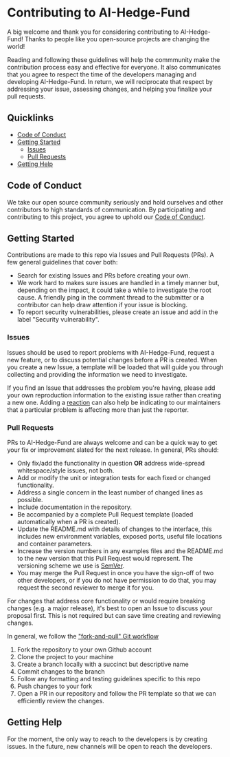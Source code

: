 # Contributing to AI-Hedge-Fund

A big welcome and thank you for considering contributing to AI-Hedge-Fund! Thanks to people like you open-source projects are changing the world!

Reading and following these guidelines will help the commmunity make the contribution process easy and effective for everyone. It also communicates that you agree to respect the time of the developers managing and developing AI-Hedge-Fund. In return, we will reciprocate that respect by addressing your issue, assessing changes, and helping you finalize your pull requests.

## Quicklinks

* [Code of Conduct](#code-of-conduct)
* [Getting Started](#getting-started)
    * [Issues](#issues)
    * [Pull Requests](#pull-requests)
* [Getting Help](#getting-help)

## Code of Conduct

We take our open source community seriously and hold ourselves and other contributors to high standards of communication. By participating and contributing to this project, you agree to uphold our [Code of Conduct](CODE_OF_CONDUCT.md).

## Getting Started

Contributions are made to this repo via Issues and Pull Requests (PRs). A few general guidelines that cover both:

- Search for existing Issues and PRs before creating your own.
- We work hard to makes sure issues are handled in a timely manner but, depending on the impact, it could take a while to investigate the root cause. A friendly ping in the comment thread to the submitter or a contributor can help draw attention if your issue is blocking.
- To report security vulnerabilities, please create an issue and add in the label "Security vulnerability".

### Issues

Issues should be used to report problems with AI-Hedge-Fund, request a new feature, or to discuss potential changes before a PR is created. When you create a new Issue, a template will be loaded that will guide you through collecting and providing the information we need to investigate.

If you find an Issue that addresses the problem you're having, please add your own reproduction information to the existing issue rather than creating a new one. Adding a [reaction](https://github.blog/2016-03-10-add-reactions-to-pull-requests-issues-and-comments/) can also help be indicating to our maintainers that a particular problem is affecting more than just the reporter.

### Pull Requests

PRs to AI-Hedge-Fund are always welcome and can be a quick way to get your fix or improvement slated for the next release. In general, PRs should:

- Only fix/add the functionality in question **OR** address wide-spread whitespace/style issues, not both.
- Add or modify the unit or integration tests for each fixed or changed functionality.
- Address a single concern in the least number of changed lines as possible.
- Include documentation in the repository.
- Be accompanied by a complete Pull Request template (loaded automatically when a PR is created).
- Update the README.md with details of changes to the interface, this includes new environment variables, exposed ports, useful file locations and container parameters.
- Increase the version numbers in any examples files and the README.md to the new version that this Pull Request would represent. The versioning scheme we use is [SemVer](http://semver.org/).
- You may merge the Pull Request in once you have the sign-off of two other developers, or if you 
   do not have permission to do that, you may request the second reviewer to merge it for you.

For changes that address core functionality or would require breaking changes (e.g. a major release), it's best to open an Issue to discuss your proposal first. This is not required but can save time creating and reviewing changes.

In general, we follow the ["fork-and-pull" Git workflow](https://github.com/susam/gitpr)

1. Fork the repository to your own Github account
2. Clone the project to your machine
3. Create a branch locally with a succinct but descriptive name
4. Commit changes to the branch
5. Follow any formatting and testing guidelines specific to this repo
6. Push changes to your fork
7. Open a PR in our repository and follow the PR template so that we can efficiently review the changes.

## Getting Help

For the moment, the only way to reach to the developers is by creating issues. In the future, new channels will be open to reach the developers. 